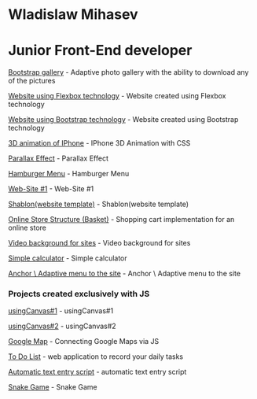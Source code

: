 # Wladislaw Mihasev
# Junior Front-End developer


[Bootstrap gallery](https://wladislaw28.github.io/bootstrap_gallery/) - Adaptive photo gallery with the ability to download any of the pictures



[Website using Flexbox technology](https://wladislaw28.github.io/flexbox/) - Website created using Flexbox technology


[Website using Bootstrap technology](https://wladislaw28.github.io/BootstrapSite/) - Website created using Bootstrap technology


[3D animation of IPhone](https://wladislaw28.github.io/3D%20%D0%B0%D0%BD%D0%B8%D0%BC%D0%B0%D1%86%D0%B8%D1%8F/) - IPhone 3D Animation with CSS


[Parallax Effect](https://wladislaw28.github.io/parallax/index.html) - Parallax Effect
 

[Hamburger Menu](https://wladislaw28.github.io/%D0%B3%D0%B0%D0%BC%D0%B1%D1%83%D1%80%D0%B3%D0%B5%D1%80%D1%8B/index.html) - Hamburger Menu


[Web-Site #1](https://wladislaw28.github.io/%D1%81%D0%B0%D0%B9%D1%821/) - Web-Site #1


[Shablon(website template)](https://wladislaw28.github.io/Shablon/) - Shablon(website template)


[Online Store Structure (Basket)](https://wladislaw28.github.io/basket/) - Shopping cart implementation for an online store


[Video background for sites](https://wladislaw28.github.io/%D0%92%D0%B8%D0%B4%D0%B5%D0%BE_%D0%A4%D0%BE%D0%BD/) - Video background for sites


[Simple calculator](https://wladislaw28.github.io/%D0%9A%D0%B0%D0%BB%D1%8C%D0%BA%D1%83%D0%BB%D1%8F%D1%82%D0%BE%D1%80/) - Simple calculator


[Anchor \ Adaptive menu to the site](https://wladislaw28.github.io/%D0%AF%D0%BA%D0%BE%D1%80%D0%BD%D0%BE%D0%B5%D0%9C%D0%B5%D0%BD%D1%8E/) - Anchor \ Adaptive menu to the site


### Projects created exclusively with JS


[	usingCanvas#1](https://wladislaw28.github.io/Canvas/index.html) - 	usingCanvas#1


[	usingCanvas#2](https://wladislaw28.github.io/Canvas1/) - 	usingCanvas#2


[Google Map](https://wladislaw28.github.io/Google%20Maps%20API/index.html) - 	Connecting Google Maps via JS


[To Do List](https://wladislaw28.github.io/ToDoList/) - web application to record your daily tasks


[Аutomatic text entry script](https://wladislaw28.github.io/%D0%90%D0%B2%D1%82%D0%BE%D0%BC%D0%B0%D1%82%D0%B8%D1%87_%D0%92%D0%B2%D0%BE%D0%B4_%D0%A2%D0%B5%D0%BA%D1%81%D1%82%D0%B0/index.html) - automatic text entry script


[Snake Game](https://wladislaw28.github.io/%D0%97%D0%BC%D0%B5%D0%B9%D0%BA%D0%B0JS/index.html) - Snake Game
